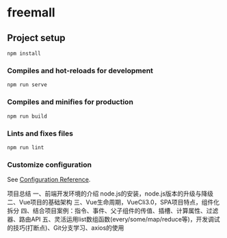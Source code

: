 # freemall

## Project setup
```
npm install
```

### Compiles and hot-reloads for development
```
npm run serve
```

### Compiles and minifies for production
```
npm run build
```

### Lints and fixes files
```
npm run lint
```

### Customize configuration
See [Configuration Reference](https://cli.vuejs.org/config/).

项目总结
一、前端开发环境的介绍 
    node.js的安装，node.js版本的升级与降级
二、Vue项目的基础架构
三、Vue生命周期，VueCli3.0，SPA项目特点，组件化拆分
四、结合项目案例：指令、事件、父子组件的传值、插槽、计算属性、过滤器、路由API
五、灵活运用list数组函数(every/some/map/reduce等)，开发调试的技巧(打断点)、Git分支学习、axios的使用
